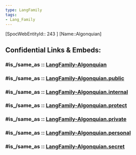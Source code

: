 ```yaml
---
type: LangFamily
tags: 
- Lang_Family
---
```

[SpocWebEntityId:: 243 ]
[Name::Algonquian]


## Confidential Links & Embeds: 

### #is_/same_as :: [LangFamily-Algonquian](/_Standards/Language/Lang~Family/LangFamily-Algonquian.md) 

### #is_/same_as :: [LangFamily-Algonquian.public](/_public/Language/Lang~Family/LangFamily-Algonquian.public.md) 

### #is_/same_as :: [LangFamily-Algonquian.internal](/_internal/Language/Lang~Family/LangFamily-Algonquian.internal.md) 

### #is_/same_as :: [LangFamily-Algonquian.protect](/_protect/Language/Lang~Family/LangFamily-Algonquian.protect.md) 

### #is_/same_as :: [LangFamily-Algonquian.private](/_private/Language/Lang~Family/LangFamily-Algonquian.private.md) 

### #is_/same_as :: [LangFamily-Algonquian.personal](/_personal/Language/Lang~Family/LangFamily-Algonquian.personal.md) 

### #is_/same_as :: [LangFamily-Algonquian.secret](/_secret/Language/Lang~Family/LangFamily-Algonquian.secret.md)

